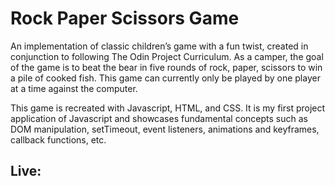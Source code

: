 # Rock Paper Scissors Game
An implementation of classic children’s game with a fun twist, created in conjunction to following The Odin Project Curriculum. As a camper, the goal of the game is to beat the bear in five rounds of rock, paper, scissors to win a pile of cooked fish. This game can currently only be played by one player at a time against the computer.

This game is recreated with Javascript, HTML, and CSS. It is my first project application of Javascript and showcases fundamental concepts such as DOM manipulation, setTimeout, event listeners, animations and keyframes, callback functions, etc.

## Live:
